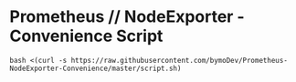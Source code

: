 # Prometheus // NodeExporter - Convenience Script

```
bash <(curl -s https://raw.githubusercontent.com/bymoDev/Prometheus-NodeExporter-Convenience/master/script.sh)
```

